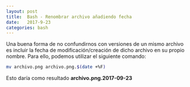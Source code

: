 ```yaml
---
layout: post
title:  Bash - Renombrar archivo añadiendo fecha
date:   2017-9-23
categories: bash
---
```

Una buena forma de no confundirnos con versiones de un mismo archivo es incluir la fecha de modificación/creación de dicho archivo en su propio nombre. Para ello, podemos utilizar el siguiente comando:

``` bash
mv archivo.png archivo.png.$(date +%F)
```
Esto daría como resultado **archivo.png.2017-09-23**
